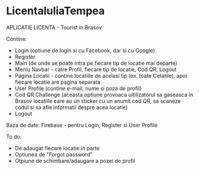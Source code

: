 # LicentaIuliaTempea

APLICATIE LICENTA - Tourist in Brasov

Contine:
 - Login (optiune de login si cu Facebook, dar si cu Google)
 - Register
 - Main (de unde se poate intra pe fiecare tip de locatie mai departe)
 - Meniu Navbar - catre Profil, fiecare tip de locatie, Cod QR, Logout
 - Pagina Locatii - contine locatiile de acelasi tip (ex. toate Cetatile), apoi fiecare locatie are pagina separata
 - User Profile (contine e-mail, nume si poza de profil)
 - Cod QR Challenge (aceasta optiune provoaca ultilizatorul sa gaseasca in Brasov locatiile care au un sticker cu un anumit cod QR, sa scaneze codul si sa afle informatii
     despre acea locatie)
 - Logout 
 
 Baza de date:
 Firebase - pentru Login, Register si User Profile
 
 To do:
 - De adaugat fiecare locatie in parte
 - Optiunea de "Forgot password"
 - Otpiune de schimbare/adaugare a pozei de profil

